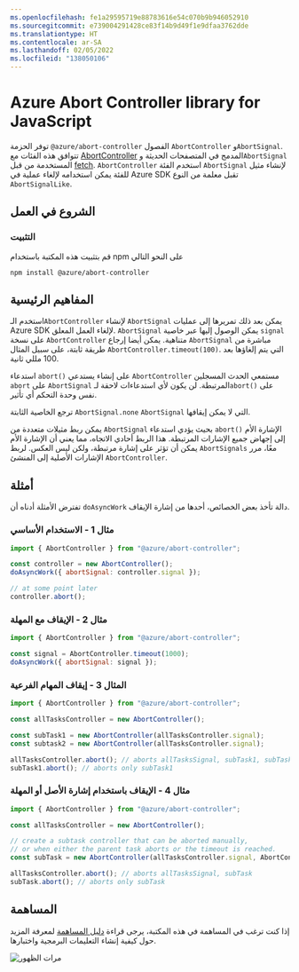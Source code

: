 ```yaml
---
ms.openlocfilehash: fe1a29595719e88783616e54c070b9b946052910
ms.sourcegitcommit: e739004291428ce83f14b9d49f1e9dfaa3762dde
ms.translationtype: HT
ms.contentlocale: ar-SA
ms.lasthandoff: 02/05/2022
ms.locfileid: "138050106"
---
```

# <a name="azure-abort-controller-library-for-javascript"></a>Azure Abort Controller library for JavaScript

توفر الحزمة `@azure/abort-controller` الفصول `AbortController` و`AbortSignal`. تتوافق هذه الفئات مع [AbortController](https://developer.mozilla.org/docs/Web/API/AbortController) المدمج في المتصفحات الحديثة و`AbortSignal` المستخدمة من قبل [fetch](https://developer.mozilla.org/docs/Web/API/Fetch_API).
`AbortController` استخدم الفئة `AbortSignal` لإنشاء مثيل للفئة يمكن استخدامه لإلغاء عملية في Azure SDK تقبل معلمة من النوع `AbortSignalLike`.

## <a name="getting-started"></a>الشروع في العمل

### <a name="installation"></a>التثبيت

قم بتثبيت هذه المكتبة باستخدام npm على النحو التالي

```
npm install @azure/abort-controller
```

## <a name="key-concepts"></a>المفاهيم الرئيسية

استخدم الـ`AbortController` لإنشاء `AbortSignal` يمكن بعد ذلك تمريرها إلى عمليات Azure SDK لإلغاء العمل المعلق. `AbortSignal` يمكن الوصول إليها عبر خاصية `signal` على نسخة `AbortController` متناهية.
يمكن أيضا إرجاع `AbortSignal` مباشرة من طريقة ثابتة، على سبيل المثال `AbortController.timeout(100)`.
التي يتم إلغاؤها بعد 100 مللي ثانية.

استدعاء `abort()` على إنشاء يستدعي `AbortController` مستمعي الحدث المسجلين `abort` على `AbortSignal` المرتبطة.
لن يكون لأي استدعاءات لاحقة لـ`abort()` على نفس وحدة التحكم أي تأثير.

ترجع الخاصية الثابتة `AbortSignal.none` `AbortSignal` التي لا يمكن إيقافها.

يمكن ربط مثيلات متعددة من `AbortSignal` بحيث يؤدي استدعاء `abort()` الإشارة الأم إلى إجهاض جميع الإشارات المرتبطة.
هذا الربط أحادي الاتجاه، مما يعني أن الإشارة الأم يمكن أن تؤثر على إشارة مرتبطة، ولكن ليس العكس.
لربط `AbortSignals` معًا، مرر الإشارات الأصلية إلى المنشئ `AbortController`.

## <a name="examples"></a>أمثلة

تفترض الأمثلة أدناه أن `doAsyncWork` دالة تأخذ بعض الخصائص، أحدها من إشارة الإيقاف.

### <a name="example-1---basic-usage"></a>مثال 1 - الاستخدام الأساسي

```js
import { AbortController } from "@azure/abort-controller";

const controller = new AbortController();
doAsyncWork({ abortSignal: controller.signal });

// at some point later
controller.abort();
```

### <a name="example-2---aborting-with-timeout"></a>مثال 2 - الإيقاف مع المهلة

```js
import { AbortController } from "@azure/abort-controller";

const signal = AbortController.timeout(1000);
doAsyncWork({ abortSignal: signal });
```

### <a name="example-3---aborting-sub-tasks"></a>المثال 3 - إيقاف المهام الفرعية

```js
import { AbortController } from "@azure/abort-controller";

const allTasksController = new AbortController();

const subTask1 = new AbortController(allTasksController.signal);
const subtask2 = new AbortController(allTasksController.signal);

allTasksController.abort(); // aborts allTasksSignal, subTask1, subTask2
subTask1.abort(); // aborts only subTask1
```

### <a name="example-4---aborting-with-parent-signal-or-timeout"></a>مثال 4 - الإيقاف باستخدام إشارة الأصل أو المهلة

```js
import { AbortController } from "@azure/abort-controller";

const allTasksController = new AbortController();

// create a subtask controller that can be aborted manually,
// or when either the parent task aborts or the timeout is reached.
const subTask = new AbortController(allTasksController.signal, AbortController.timeout(100));

allTasksController.abort(); // aborts allTasksSignal, subTask
subTask.abort(); // aborts only subTask
```

## <a name="contributing"></a>المساهمة

إذا كنت ترغب في المساهمة في هذه المكتبة، يرجى قراءة [دليل المساهمة](https://github.com/Azure/azure-sdk-for-js/blob/master/CONTRIBUTING.md) لمعرفة المزيد حول كيفية إنشاء التعليمات البرمجية واختبارها.

![مرات الظهور](https://azure-sdk-impressions.azurewebsites.net/api/impressions/azure-sdk-for-js%2Fsdk%2Fcore%2Fabort-controller%2FREADME.png)
